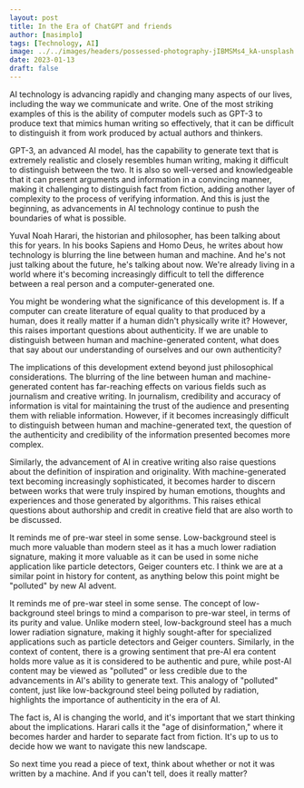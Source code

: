 ```yaml
---
layout: post
title: In the Era of ChatGPT and friends
author: [masimplo]
tags: [Technology, AI]
image: ../../images/headers/possessed-photography-jIBMSMs4_kA-unsplash.jpg
date: 2023-01-13
draft: false
---
```


AI technology is advancing rapidly and changing many aspects of our lives, including the way we communicate and write. One of the most striking examples of this is the ability of computer models such as GPT-3 to produce text that mimics human writing so effectively, that it can be difficult to distinguish it from work produced by actual authors and thinkers.

GPT-3, an advanced AI model, has the capability to generate text that is extremely realistic and closely resembles human writing, making it difficult to distinguish between the two. It is also so well-versed and knowledgeable that it can present arguments and information in a convincing manner, making it challenging to distinguish fact from fiction, adding another layer of complexity to the process of verifying information. And this is just the beginning, as advancements in AI technology continue to push the boundaries of what is possible.

Yuval Noah Harari, the historian and philosopher, has been talking about this for years. In his books Sapiens and Homo Deus, he writes about how technology is blurring the line between human and machine. And he's not just talking about the future, he's talking about now. We're already living in a world where it's becoming increasingly difficult to tell the difference between a real person and a computer-generated one.

You might be wondering what the significance of this development is. If a computer can create literature of equal quality to that produced by a human, does it really matter if a human didn't physically write it? However, this raises important questions about authenticity. If we are unable to distinguish between human and machine-generated content, what does that say about our understanding of ourselves and our own authenticity?

The implications of this development extend beyond just philosophical considerations. The blurring of the line between human and machine-generated content has far-reaching effects on various fields such as journalism and creative writing. In journalism, credibility and accuracy of information is vital for maintaining the trust of the audience and presenting them with reliable information. However, if it becomes increasingly difficult to distinguish between human and machine-generated text, the question of the authenticity and credibility of the information presented becomes more complex.

Similarly, the advancement of AI in creative writing also raise questions about the definition of inspiration and originality. With machine-generated text becoming increasingly sophisticated, it becomes harder to discern between works that were truly inspired by human emotions, thoughts and experiences and those generated by algorithms. This raises ethical questions about authorship and credit in creative field that are also worth to be discussed.

It reminds me of pre-war steel in some sense. Low-background steel is much more valuable than modern steel as it has a much lower radiation signature, making it more valuable as it can be used in some niche application like particle detectors, Geiger counters etc. I think we are at a similar point in history for content, as anything below this point might be "polluted" by new AI advent.

It reminds me of pre-war steel in some sense. The concept of low-background steel brings to mind a comparison to pre-war steel, in terms of its purity and value. Unlike modern steel, low-background steel has a much lower radiation signature, making it highly sought-after for specialized applications such as particle detectors and Geiger counters. Similarly, in the context of content, there is a growing sentiment that pre-AI era content holds more value as it is considered to be authentic and pure, while post-AI content may be viewed as "polluted" or less credible due to the advancements in AI's ability to generate text. This analogy of "polluted" content, just like low-background steel being polluted by radiation, highlights the importance of authenticity in the era of AI.

The fact is, AI is changing the world, and it's important that we start thinking about the implications. Harari calls it the "age of disinformation," where it becomes harder and harder to separate fact from fiction. It's up to us to decide how we want to navigate this new landscape.

So next time you read a piece of text, think about whether or not it was written by a machine. And if you can't tell, does it really matter?
